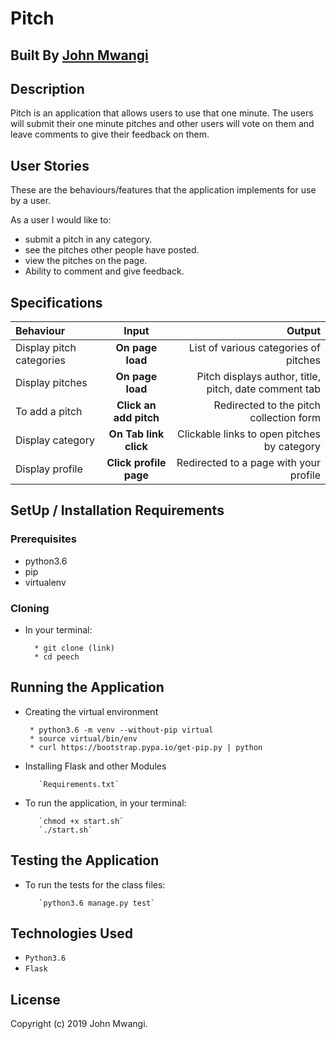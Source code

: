  # Pitch

## Built By [John Mwangi](link)

## Description
Pitch is an application that allows users to use that one minute. The users will submit their one minute pitches and other users will vote on them and leave comments to give their feedback on them.


## User Stories
These are the behaviours/features that the application implements for use by a user.

As a user I would like to:

* submit a pitch in any category.
* see the pitches other people have posted.
* view the pitches on the page.
* Ability to comment and give feedback.

## Specifications
| Behaviour | Input | Output |
| :---------------- | :---------------: | ------------------: |
| Display pitch categories | **On page load** | List of various categories of pitches |
| Display pitches | **On page load** | Pitch displays author, title, pitch, date comment tab |
| To add a pitch  | **Click an add pitch** | Redirected to the pitch collection form|
| Display category | **On Tab link click** | Clickable links to open pitches by category |
| Display profile | **Click profile page** | Redirected to a page with your profile |




## SetUp / Installation Requirements
### Prerequisites

* python3.6
* pip
* virtualenv

### Cloning
* In your terminal:

        * git clone (link)
        * cd peech

## Running the Application
* Creating the virtual environment

       * python3.6 -m venv --without-pip virtual
       * source virtual/bin/env
       * curl https://bootstrap.pypa.io/get-pip.py | python

* Installing Flask and other Modules

         `Requirements.txt`

* To run the application, in your terminal:

         `chmod +x start.sh`
         `./start.sh`

## Testing the Application
* To run the tests for the class files:

         `python3.6 manage.py test`

## Technologies Used
* `Python3.6`
* `Flask`

## License

Copyright (c) 2019 John Mwangi.
